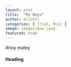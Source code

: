 ```yaml
---
layout: post
title:  "My Ways"
author: drishti
categories: [ Trial, Misc ]
image: images/bnw.jpeg
featured: true
---
```


Ahoy matey

#### Heading
